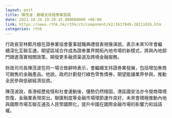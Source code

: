 ```yaml
---
layout: post
title: 陳茂波：繼續支持證券業發展
date: 2021-10-26 19:20:35.000000000 +08:00
link: https://news.rthk.hk/rthk/ch/component/k2/1617049-20211026.htm
categories: rthk
---
```


行政長官林鄭月娥在證券業協會董事就職典禮發表視像演說，表示未來10年會繼續深化互聯互通，期望區域合作成為證券業界開拓內地市場的新模式，將與內地部門跟進落實相關政策，開發更多融資渠道及跨境金融服務。

財政司司長陳茂波在同一場合致辭時表示，會繼續支持證券業發展，包括增加券商可銷售的金融產品。他說，政府計劃發行綠色零售債券，期望能讓業界參與，推動全民參與低碳經濟投資。

陳茂波說，香港經歷疫情和社會運動後，優勢仍然穩固，港區國安法亦令營商環境恢復，金融業表現突出，聯匯制度等金融市場環節運作良好，未來會積極推動內地與國際市場互聯互通及人民幣國際化，提升中國在國際金融市場的影響力和話語權。
